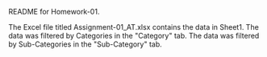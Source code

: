 README for Homework-01.

The Excel file titled Assignment-01_AT.xlsx contains the data in Sheet1. The data was filtered by Categories in the "Category" tab. The data was filtered by Sub-Categories in the "Sub-Category" tab.
